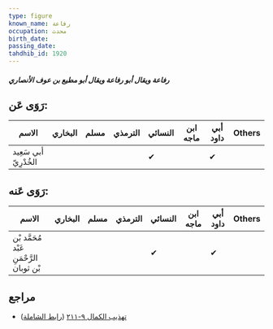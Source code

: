 ```yaml
---
type: figure
known_name: رفاعة
occupation: محدث
birth_date:
passing_date:
tahdhib_id: 1920
---
```

##### رفاعة ويقال أبو رفاعة ويقال أبو مطيع بن عوف الأنصاري

## رَوَى عَن:
| الاسم                 | البخاري | مسلم | الترمذي | النسائي | ابن ماجه | أبي داود | Others |
| --------------------- | ------- | ---- | ------- | ------- | -------- | -------- | ------ |
| أبي سَعِيد الخُدْرِيّ |         |      |         | ✔       |          | ✔        |        |
## رَوَى عَنه:
| الاسم                                    | البخاري | مسلم | الترمذي | النسائي | ابن ماجه | أبي داود | Others |
| ---------------------------------------- | ------- | ---- | ------- | ------- | -------- | -------- | ------ |
| مُحَمَّد بْن عَبْد الرَّحْمَنِ بْن ثوبان |         |      |         | ✔       |          | ✔        |        |
## مراجع
- [تهذيب الكمال ٩-٢١١](obsidian://open?vault=Tahdhib-al-Kamal&file=Figures/١٩٢٠-رفاعة%20ويقال%20أبو%20رفاعة%20ويقال%20أبو%20مطيع%20بن%20عوف%20الأنصاري) ([رابط الشاملة](https://shamela.ws/book/3722/4451))